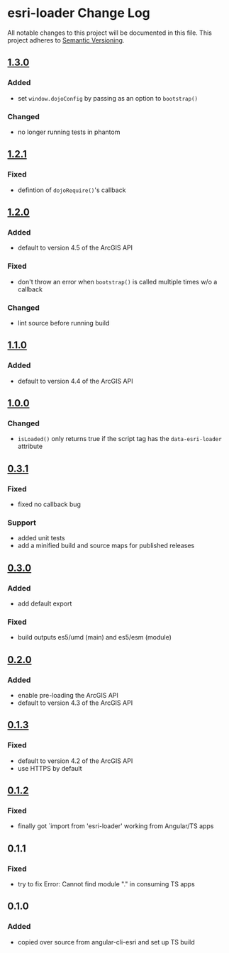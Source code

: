 # esri-loader Change Log
All notable changes to this project will be documented in this file.
This project adheres to [Semantic Versioning](http://semver.org/).

## [1.3.0]

### Added
- set `window.dojoConfig` by passing as an option to `bootstrap()`

### Changed
- no longer running tests in phantom

## [1.2.1]

### Fixed
- defintion of `dojoRequire()`'s callback

## [1.2.0]

### Added
- default to version 4.5 of the ArcGIS API

### Fixed
- don't throw an error when `bootstrap()` is called multiple times w/o a callback

### Changed
- lint source before running build

## [1.1.0]

### Added
- default to version 4.4 of the ArcGIS API

## [1.0.0]

### Changed
- `isLoaded()` only returns true if the script tag has the `data-esri-loader` attribute

## [0.3.1]

### Fixed
- fixed no callback bug

### Support
- added unit tests
- add a minified build and source maps for published releases

## [0.3.0]

### Added
- add default export

### Fixed
- build outputs es5/umd (main) and es5/esm (module)

## [0.2.0]

### Added
- enable pre-loading the ArcGIS API
- default to version 4.3 of the ArcGIS API

## [0.1.3]

### Fixed
- default to version 4.2 of the ArcGIS API
- use HTTPS by default

## [0.1.2]

### Fixed
- finally got `import from 'esri-loader' working from Angular/TS apps

## 0.1.1

### Fixed
- try to fix Error: Cannot find module "." in consuming TS apps

## 0.1.0

### Added
- copied over source from angular-cli-esri and set up TS build

[Unreleased]: https://github.com/Esri/esri-loader/compare/v1.3.0...master
[1.3.0]: https://github.com/Esri/esri-loader/compare/v1.2.1...v1.3.0
[1.2.1]: https://github.com/Esri/esri-loader/compare/v1.2.0...v1.2.1
[1.2.0]: https://github.com/Esri/esri-loader/compare/v1.1.0...v1.2.0
[1.1.0]: https://github.com/Esri/esri-loader/compare/v1.0.0...v1.1.0
[1.0.0]: https://github.com/Esri/esri-loader/compare/v0.3.1...v1.0.0
[0.3.1]: https://github.com/Esri/esri-loader/compare/v0.3.0...v0.3.1
[0.3.0]: https://github.com/Esri/esri-loader/compare/v0.2.0...v0.3.0
[0.2.0]: https://github.com/Esri/esri-loader/compare/v0.1.3...v0.2.0
[0.1.3]: https://github.com/Esri/esri-loader/compare/v0.1.2...v0.1.3
[0.1.2]: https://github.com/Esri/esri-loader/tree/v0.1.2
